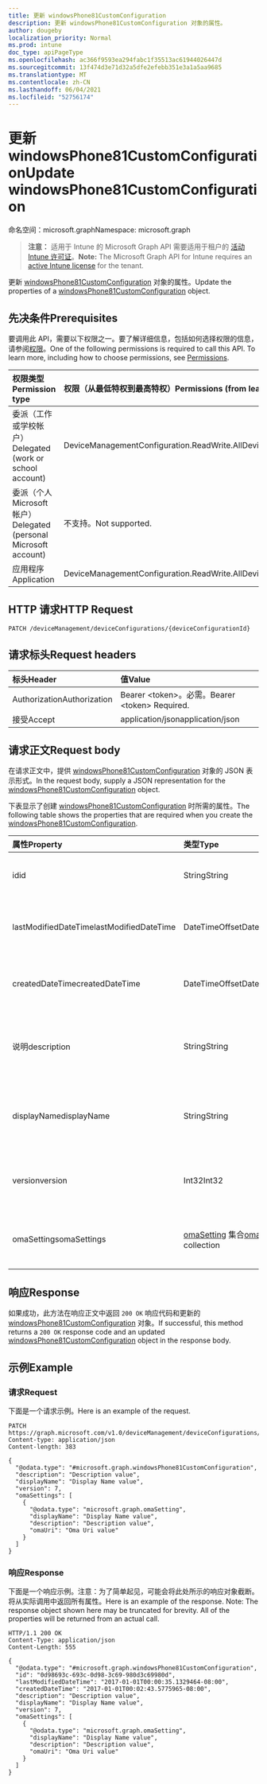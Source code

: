 ```yaml
---
title: 更新 windowsPhone81CustomConfiguration
description: 更新 windowsPhone81CustomConfiguration 对象的属性。
author: dougeby
localization_priority: Normal
ms.prod: intune
doc_type: apiPageType
ms.openlocfilehash: ac366f9593ea294fabc1f35513ac61944026447d
ms.sourcegitcommit: 13f474d3e71d32a5dfe2efebb351e3a1a5aa9685
ms.translationtype: MT
ms.contentlocale: zh-CN
ms.lasthandoff: 06/04/2021
ms.locfileid: "52756174"
---
```

# <a name="update-windowsphone81customconfiguration"></a><span data-ttu-id="80b86-103">更新 windowsPhone81CustomConfiguration</span><span class="sxs-lookup"><span data-stu-id="80b86-103">Update windowsPhone81CustomConfiguration</span></span>

<span data-ttu-id="80b86-104">命名空间：microsoft.graph</span><span class="sxs-lookup"><span data-stu-id="80b86-104">Namespace: microsoft.graph</span></span>

> <span data-ttu-id="80b86-105">**注意：** 适用于 Intune 的 Microsoft Graph API 需要适用于租户的 [活动 Intune 许可证](https://go.microsoft.com/fwlink/?linkid=839381)。</span><span class="sxs-lookup"><span data-stu-id="80b86-105">**Note:** The Microsoft Graph API for Intune requires an [active Intune license](https://go.microsoft.com/fwlink/?linkid=839381) for the tenant.</span></span>

<span data-ttu-id="80b86-106">更新 [windowsPhone81CustomConfiguration](../resources/intune-deviceconfig-windowsphone81customconfiguration.md) 对象的属性。</span><span class="sxs-lookup"><span data-stu-id="80b86-106">Update the properties of a [windowsPhone81CustomConfiguration](../resources/intune-deviceconfig-windowsphone81customconfiguration.md) object.</span></span>

## <a name="prerequisites"></a><span data-ttu-id="80b86-107">先决条件</span><span class="sxs-lookup"><span data-stu-id="80b86-107">Prerequisites</span></span>
<span data-ttu-id="80b86-p101">要调用此 API，需要以下权限之一。要了解详细信息，包括如何选择权限的信息，请参阅[权限](/graph/permissions-reference)。</span><span class="sxs-lookup"><span data-stu-id="80b86-p101">One of the following permissions is required to call this API. To learn more, including how to choose permissions, see [Permissions](/graph/permissions-reference).</span></span>

|<span data-ttu-id="80b86-110">权限类型</span><span class="sxs-lookup"><span data-stu-id="80b86-110">Permission type</span></span>|<span data-ttu-id="80b86-111">权限（从最低特权到最高特权）</span><span class="sxs-lookup"><span data-stu-id="80b86-111">Permissions (from least to most privileged)</span></span>|
|:---|:---|
|<span data-ttu-id="80b86-112">委派（工作或学校帐户）</span><span class="sxs-lookup"><span data-stu-id="80b86-112">Delegated (work or school account)</span></span>|<span data-ttu-id="80b86-113">DeviceManagementConfiguration.ReadWrite.All</span><span class="sxs-lookup"><span data-stu-id="80b86-113">DeviceManagementConfiguration.ReadWrite.All</span></span>|
|<span data-ttu-id="80b86-114">委派（个人 Microsoft 帐户）</span><span class="sxs-lookup"><span data-stu-id="80b86-114">Delegated (personal Microsoft account)</span></span>|<span data-ttu-id="80b86-115">不支持。</span><span class="sxs-lookup"><span data-stu-id="80b86-115">Not supported.</span></span>|
|<span data-ttu-id="80b86-116">应用程序</span><span class="sxs-lookup"><span data-stu-id="80b86-116">Application</span></span>|<span data-ttu-id="80b86-117">DeviceManagementConfiguration.ReadWrite.All</span><span class="sxs-lookup"><span data-stu-id="80b86-117">DeviceManagementConfiguration.ReadWrite.All</span></span>|

## <a name="http-request"></a><span data-ttu-id="80b86-118">HTTP 请求</span><span class="sxs-lookup"><span data-stu-id="80b86-118">HTTP Request</span></span>
<!-- {
  "blockType": "ignored"
}
-->
``` http
PATCH /deviceManagement/deviceConfigurations/{deviceConfigurationId}
```

## <a name="request-headers"></a><span data-ttu-id="80b86-119">请求标头</span><span class="sxs-lookup"><span data-stu-id="80b86-119">Request headers</span></span>
|<span data-ttu-id="80b86-120">标头</span><span class="sxs-lookup"><span data-stu-id="80b86-120">Header</span></span>|<span data-ttu-id="80b86-121">值</span><span class="sxs-lookup"><span data-stu-id="80b86-121">Value</span></span>|
|:---|:---|
|<span data-ttu-id="80b86-122">Authorization</span><span class="sxs-lookup"><span data-stu-id="80b86-122">Authorization</span></span>|<span data-ttu-id="80b86-123">Bearer &lt;token&gt;。必需。</span><span class="sxs-lookup"><span data-stu-id="80b86-123">Bearer &lt;token&gt; Required.</span></span>|
|<span data-ttu-id="80b86-124">接受</span><span class="sxs-lookup"><span data-stu-id="80b86-124">Accept</span></span>|<span data-ttu-id="80b86-125">application/json</span><span class="sxs-lookup"><span data-stu-id="80b86-125">application/json</span></span>|

## <a name="request-body"></a><span data-ttu-id="80b86-126">请求正文</span><span class="sxs-lookup"><span data-stu-id="80b86-126">Request body</span></span>
<span data-ttu-id="80b86-127">在请求正文中，提供 [windowsPhone81CustomConfiguration](../resources/intune-deviceconfig-windowsphone81customconfiguration.md) 对象的 JSON 表示形式。</span><span class="sxs-lookup"><span data-stu-id="80b86-127">In the request body, supply a JSON representation for the [windowsPhone81CustomConfiguration](../resources/intune-deviceconfig-windowsphone81customconfiguration.md) object.</span></span>

<span data-ttu-id="80b86-128">下表显示了创建 [windowsPhone81CustomConfiguration](../resources/intune-deviceconfig-windowsphone81customconfiguration.md) 时所需的属性。</span><span class="sxs-lookup"><span data-stu-id="80b86-128">The following table shows the properties that are required when you create the [windowsPhone81CustomConfiguration](../resources/intune-deviceconfig-windowsphone81customconfiguration.md).</span></span>

|<span data-ttu-id="80b86-129">属性</span><span class="sxs-lookup"><span data-stu-id="80b86-129">Property</span></span>|<span data-ttu-id="80b86-130">类型</span><span class="sxs-lookup"><span data-stu-id="80b86-130">Type</span></span>|<span data-ttu-id="80b86-131">说明</span><span class="sxs-lookup"><span data-stu-id="80b86-131">Description</span></span>|
|:---|:---|:---|
|<span data-ttu-id="80b86-132">id</span><span class="sxs-lookup"><span data-stu-id="80b86-132">id</span></span>|<span data-ttu-id="80b86-133">String</span><span class="sxs-lookup"><span data-stu-id="80b86-133">String</span></span>|<span data-ttu-id="80b86-134">实体的键。</span><span class="sxs-lookup"><span data-stu-id="80b86-134">Key of the entity.</span></span> <span data-ttu-id="80b86-135">继承自 [deviceConfiguration](../resources/intune-deviceconfig-deviceconfiguration.md)</span><span class="sxs-lookup"><span data-stu-id="80b86-135">Inherited from [deviceConfiguration](../resources/intune-deviceconfig-deviceconfiguration.md)</span></span>|
|<span data-ttu-id="80b86-136">lastModifiedDateTime</span><span class="sxs-lookup"><span data-stu-id="80b86-136">lastModifiedDateTime</span></span>|<span data-ttu-id="80b86-137">DateTimeOffset</span><span class="sxs-lookup"><span data-stu-id="80b86-137">DateTimeOffset</span></span>|<span data-ttu-id="80b86-138">上次修改对象的日期/时间。</span><span class="sxs-lookup"><span data-stu-id="80b86-138">DateTime the object was last modified.</span></span> <span data-ttu-id="80b86-139">继承自 [deviceConfiguration](../resources/intune-deviceconfig-deviceconfiguration.md)</span><span class="sxs-lookup"><span data-stu-id="80b86-139">Inherited from [deviceConfiguration](../resources/intune-deviceconfig-deviceconfiguration.md)</span></span>|
|<span data-ttu-id="80b86-140">createdDateTime</span><span class="sxs-lookup"><span data-stu-id="80b86-140">createdDateTime</span></span>|<span data-ttu-id="80b86-141">DateTimeOffset</span><span class="sxs-lookup"><span data-stu-id="80b86-141">DateTimeOffset</span></span>|<span data-ttu-id="80b86-142">创建对象的日期/时间。</span><span class="sxs-lookup"><span data-stu-id="80b86-142">DateTime the object was created.</span></span> <span data-ttu-id="80b86-143">继承自 [deviceConfiguration](../resources/intune-deviceconfig-deviceconfiguration.md)</span><span class="sxs-lookup"><span data-stu-id="80b86-143">Inherited from [deviceConfiguration](../resources/intune-deviceconfig-deviceconfiguration.md)</span></span>|
|<span data-ttu-id="80b86-144">说明</span><span class="sxs-lookup"><span data-stu-id="80b86-144">description</span></span>|<span data-ttu-id="80b86-145">String</span><span class="sxs-lookup"><span data-stu-id="80b86-145">String</span></span>|<span data-ttu-id="80b86-146">管理员提供的设备配置的说明。</span><span class="sxs-lookup"><span data-stu-id="80b86-146">Admin provided description of the Device Configuration.</span></span> <span data-ttu-id="80b86-147">继承自 [deviceConfiguration](../resources/intune-deviceconfig-deviceconfiguration.md)</span><span class="sxs-lookup"><span data-stu-id="80b86-147">Inherited from [deviceConfiguration](../resources/intune-deviceconfig-deviceconfiguration.md)</span></span>|
|<span data-ttu-id="80b86-148">displayName</span><span class="sxs-lookup"><span data-stu-id="80b86-148">displayName</span></span>|<span data-ttu-id="80b86-149">String</span><span class="sxs-lookup"><span data-stu-id="80b86-149">String</span></span>|<span data-ttu-id="80b86-150">管理员提供的设备配置的名称。</span><span class="sxs-lookup"><span data-stu-id="80b86-150">Admin provided name of the device configuration.</span></span> <span data-ttu-id="80b86-151">继承自 [deviceConfiguration](../resources/intune-deviceconfig-deviceconfiguration.md)</span><span class="sxs-lookup"><span data-stu-id="80b86-151">Inherited from [deviceConfiguration](../resources/intune-deviceconfig-deviceconfiguration.md)</span></span>|
|<span data-ttu-id="80b86-152">version</span><span class="sxs-lookup"><span data-stu-id="80b86-152">version</span></span>|<span data-ttu-id="80b86-153">Int32</span><span class="sxs-lookup"><span data-stu-id="80b86-153">Int32</span></span>|<span data-ttu-id="80b86-154">设备配置的版本。</span><span class="sxs-lookup"><span data-stu-id="80b86-154">Version of the device configuration.</span></span> <span data-ttu-id="80b86-155">继承自 [deviceConfiguration](../resources/intune-deviceconfig-deviceconfiguration.md)</span><span class="sxs-lookup"><span data-stu-id="80b86-155">Inherited from [deviceConfiguration](../resources/intune-deviceconfig-deviceconfiguration.md)</span></span>|
|<span data-ttu-id="80b86-156">omaSettings</span><span class="sxs-lookup"><span data-stu-id="80b86-156">omaSettings</span></span>|<span data-ttu-id="80b86-157">[omaSetting](../resources/intune-deviceconfig-omasetting.md) 集合</span><span class="sxs-lookup"><span data-stu-id="80b86-157">[omaSetting](../resources/intune-deviceconfig-omasetting.md) collection</span></span>|<span data-ttu-id="80b86-158">OMA 设置。</span><span class="sxs-lookup"><span data-stu-id="80b86-158">OMA settings.</span></span> <span data-ttu-id="80b86-159">该集合最多可包含 1000 个元素。</span><span class="sxs-lookup"><span data-stu-id="80b86-159">This collection can contain a maximum of 1000 elements.</span></span>|



## <a name="response"></a><span data-ttu-id="80b86-160">响应</span><span class="sxs-lookup"><span data-stu-id="80b86-160">Response</span></span>
<span data-ttu-id="80b86-161">如果成功，此方法在响应正文中返回 `200 OK` 响应代码和更新的 [windowsPhone81CustomConfiguration](../resources/intune-deviceconfig-windowsphone81customconfiguration.md) 对象。</span><span class="sxs-lookup"><span data-stu-id="80b86-161">If successful, this method returns a `200 OK` response code and an updated [windowsPhone81CustomConfiguration](../resources/intune-deviceconfig-windowsphone81customconfiguration.md) object in the response body.</span></span>

## <a name="example"></a><span data-ttu-id="80b86-162">示例</span><span class="sxs-lookup"><span data-stu-id="80b86-162">Example</span></span>

### <a name="request"></a><span data-ttu-id="80b86-163">请求</span><span class="sxs-lookup"><span data-stu-id="80b86-163">Request</span></span>
<span data-ttu-id="80b86-164">下面是一个请求示例。</span><span class="sxs-lookup"><span data-stu-id="80b86-164">Here is an example of the request.</span></span>
``` http
PATCH https://graph.microsoft.com/v1.0/deviceManagement/deviceConfigurations/{deviceConfigurationId}
Content-type: application/json
Content-length: 383

{
  "@odata.type": "#microsoft.graph.windowsPhone81CustomConfiguration",
  "description": "Description value",
  "displayName": "Display Name value",
  "version": 7,
  "omaSettings": [
    {
      "@odata.type": "microsoft.graph.omaSetting",
      "displayName": "Display Name value",
      "description": "Description value",
      "omaUri": "Oma Uri value"
    }
  ]
}
```

### <a name="response"></a><span data-ttu-id="80b86-165">响应</span><span class="sxs-lookup"><span data-stu-id="80b86-165">Response</span></span>
<span data-ttu-id="80b86-p109">下面是一个响应示例。注意：为了简单起见，可能会将此处所示的响应对象截断。将从实际调用中返回所有属性。</span><span class="sxs-lookup"><span data-stu-id="80b86-p109">Here is an example of the response. Note: The response object shown here may be truncated for brevity. All of the properties will be returned from an actual call.</span></span>
``` http
HTTP/1.1 200 OK
Content-Type: application/json
Content-Length: 555

{
  "@odata.type": "#microsoft.graph.windowsPhone81CustomConfiguration",
  "id": "0d98693c-693c-0d98-3c69-980d3c69980d",
  "lastModifiedDateTime": "2017-01-01T00:00:35.1329464-08:00",
  "createdDateTime": "2017-01-01T00:02:43.5775965-08:00",
  "description": "Description value",
  "displayName": "Display Name value",
  "version": 7,
  "omaSettings": [
    {
      "@odata.type": "microsoft.graph.omaSetting",
      "displayName": "Display Name value",
      "description": "Description value",
      "omaUri": "Oma Uri value"
    }
  ]
}
```




